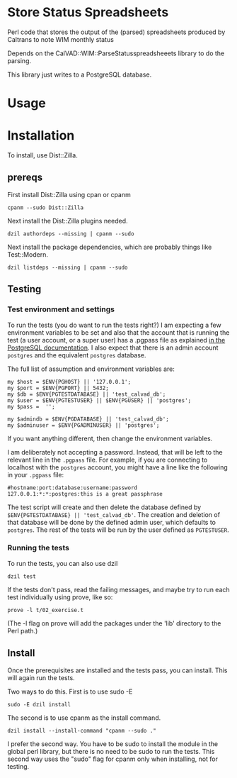 # Store Status Spreadsheets

Perl code that stores the output of the (parsed) spreadsheets produced
by Caltrans to note WIM monthly status

Depends on the CalVAD::WIM::ParseStatusspreadsheeets library to do the
parsing.

This library just writes to a PostgreSQL database.

# Usage


# Installation

To install, use Dist::Zilla.

## prereqs

First install Dist::Zilla using cpan or cpanm

```
cpanm --sudo Dist::Zilla
```

Next install the Dist::Zilla plugins needed.

```
dzil authordeps --missing | cpanm --sudo
```

Next install the package dependencies, which are probably things like
Test::Modern.

```
dzil listdeps --missing | cpanm --sudo
```

## Testing

### Test environment and settings

To run the tests (you do want to run the tests right?) I am expecting
a few environment variables to be set and also that the account that
is running the test (a user account, or a super user) has a .pgpass
file as explained
[in the PostgreSQL documentation](http://www.postgresql.org/docs/9.4/static/libpq-pgpass.html).
I also expect that there is an admin account `postgres` and the
equivalent `postgres` database.

The full list of assumption and environment variables are:

```
my $host = $ENV{PGHOST} || '127.0.0.1';
my $port = $ENV{PGPORT} || 5432;
my $db = $ENV{PGTESTDATABASE} || 'test_calvad_db';
my $user = $ENV{PGTESTUSER} || $ENV{PGUSER} || 'postgres';
my $pass =  '';

my $admindb = $ENV{PGDATABASE} || 'test_calvad_db';
my $adminuser = $ENV{PGADMINUSER} || 'postgres';
```

If you want anything different, then change the environment variables.

I am deliberately not accepting a password.  Instead, that will be
left to the relevant line in the `.pgpass` file.  For example, if you
are connecting to localhost with the `postgres` account, you might
have a line like the following in your `.pgpass` file:

```
#hostname:port:database:username:password
127.0.0.1:*:*:postgres:this is a great passphrase
```

The test script will create and then delete the database defined by
`$ENV{PGTESTDATABASE} || 'test_calvad_db'`.  The creation and deletion
of that database will be done by the defined admin user, which
defaults to `postgres`.  The rest of the tests will be run by the user
defined as `PGTESTUSER`.


### Running the tests

To run the tests, you can also use dzil

```
dzil test
```

If the tests don't pass, read the failing messages, and maybe try to
run each test individually using prove, like so:

```
prove -l t/02_exercise.t
```

(The -l flag on prove will add the packages under the 'lib' directory
to the Perl path.)

## Install

Once the prerequisites are installed and the tests pass, you can
install.  This will again run the tests.

Two ways to do this.  First is to use sudo -E

```
sudo -E dzil install
```

The second is to use cpanm as the install command.

```
dzil install --install-command "cpanm --sudo ."
```

I prefer the second way.  You have to be sudo to install the module
in the global perl library, but there is no need to be sudo to run the
tests.  This second way uses the "sudo" flag for cpanm only when
installing, not for testing.
